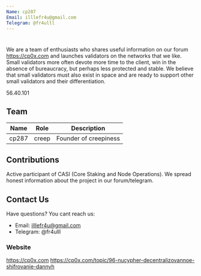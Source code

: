 ```yaml
---
Name: cp287
Email: illlefr4u@gmail.com
Telegram: @fr4ulll
---
```



# <name>

We are a team of enthusiasts who shares useful information on our forum https://cp0x.com and launches validators on the networks that we like.
Small validators more often devote more time to the client, win in the absence of bureaucracy, but perhaps less protected and stable.
We believe that small validators must also exist in space and are ready to support other small validators and their differentiation.

56.40.101


## Team

| Name             | Role    | Description                  |
| ---------------  | ------- | ---------------------------- |
| cp287            | creep   | Founder of creepiness        |

## Contributions

Active participant of CASI (Core Staking and Node Operations).
We spread honest information about the project in our forum/telegram.

## Contact Us

Have questions? You cant reach us:

- Email: illlefr4u@gmail.com
- Telegram: @fr4ulll

### Website

https://cp0x.com
https://cp0x.com/topic/96-nucypher-decentralizovannoe-shifrovanie-dannyh
